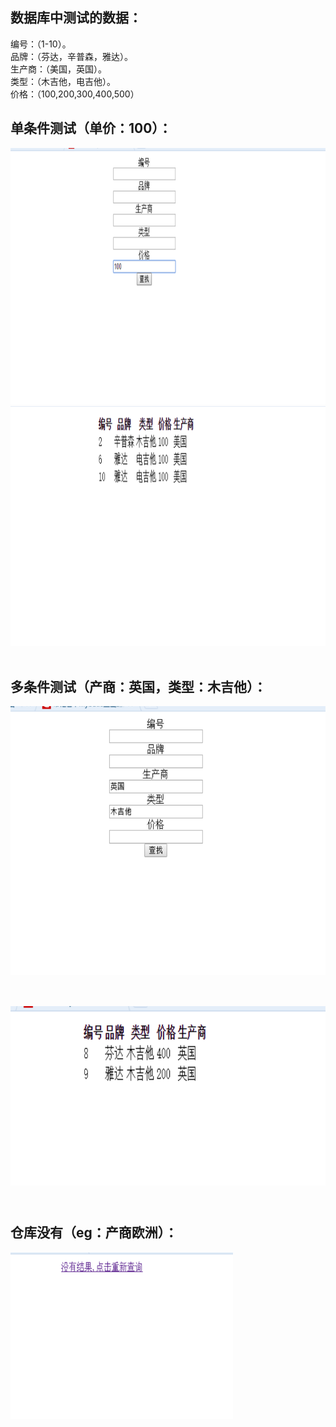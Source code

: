 <html xmlns="http://www.w3.org/1999/xhtml">
<head>
<meta http-equiv="Content-Type" content="text/html; charset=utf-8" />
</head>

<body>
<h2><strong>数据库中测试的数据：</strong><strong> </strong></h2>
<p >编号：（1-10）。 <br />
  品牌：（芬达，辛普森，雅达）。 <br />
  生产商：（美国，英国）。 <br />
  类型：（木吉他，电吉他）。 <br />
  价格：（100,200,300,400,500） </p>
<h2><strong>单条件测试（单价：100）：</strong><strong> </strong></h2>
<p ><img src="https://github.com/865713661/OOAD/blob/master/iamges/%E5%9B%BE%E7%89%871.png" alt="" width="831" height="410" /><img src="https://github.com/865713661/OOAD/blob/master/iamges/%E5%9B%BE%E7%89%872.png" alt="" width="948" height="384" />&nbsp;</p>
<h2><strong>多条件测试（产商：英国，类型：木吉他）：</strong><strong> </strong></h2>
<p ><img src="https://github.com/865713661/OOAD/blob/master/iamges/%E5%9B%BE%E7%89%873.png" alt="" width="600" height="430" />&nbsp;</p>
<h2><img src="https://github.com/865713661/OOAD/blob/master/iamges/%E5%9B%BE%E7%89%874.png" alt="" width="817" height="287" /><strong>&nbsp;</strong></h2>
<h2><strong>仓库没有（eg：产商欧洲）：</strong><strong> </strong></h2>
<p ><img src="https://github.com/865713661/OOAD/blob/master/iamges/%E5%9B%BE%E7%89%875.png" alt="" width="356" height="267" />&nbsp;</p>
</body>
</html>
